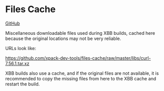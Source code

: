 # Files Cache

[GitHub](https://github.com/xpack-dev-tools/files-cache)

Miscellaneous downloadable files used during XBB builds, cached here 
because the original locations may not be very reliable.

URLs look like:

https://github.com/xpack-dev-tools/files-cache/raw/master/libs/curl-7.56.1.tar.xz

XBB builds also use a cache, and if the original files are not
available, it is recommended to copy the missing files from here to 
the XBB cache and restart the build.
